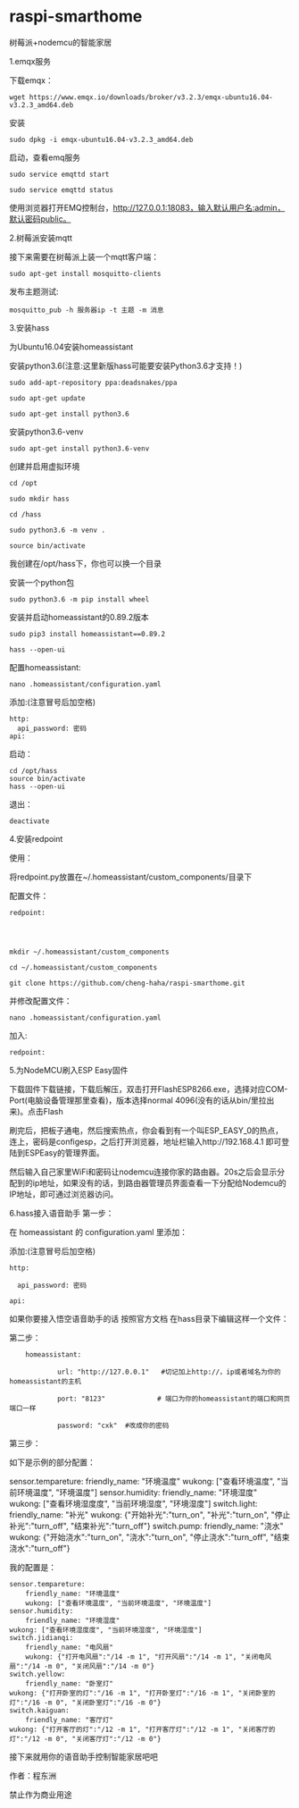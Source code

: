 # raspi-smarthome

 树莓派+nodemcu的智能家居
 
 
1.emqx服务

下载emqx：


	wget https://www.emqx.io/downloads/broker/v3.2.3/emqx-ubuntu16.04-v3.2.3_amd64.deb

安装

	sudo dpkg -i emqx-ubuntu16.04-v3.2.3_amd64.deb

启动，查看emq服务

	sudo service emqttd start

	sudo service emqttd status

使用浏览器打开EMQ控制台，http://127.0.0.1:18083，输入默认用户名:admin，默认密码public。

2.树莓派安装mqtt

接下来需要在树莓派上装一个mqtt客户端：

	sudo apt-get install mosquitto-clients

发布主题测试:

	mosquitto_pub -h 服务器ip -t 主题 -m 消息

3.安装hass

为Ubuntu16.04安装homeassistant


安装python3.6(注意:这里新版hass可能要安装Python3.6才支持！)

	sudo add-apt-repository ppa:deadsnakes/ppa

	sudo apt-get update

	sudo apt-get install python3.6

安装python3.6-venv

	sudo apt-get install python3.6-venv

创建并启用虚拟环境

	cd /opt

	sudo mkdir hass

	cd /hass

	sudo python3.6 -m venv .

	source bin/activate

我创建在/opt/hass下，你也可以换一个目录

安装一个python包

	sudo python3.6 -m pip install wheel

安装并启动homeassistant的0.89.2版本

	sudo pip3 install homeassistant==0.89.2

	hass --open-ui

配置homeassistant:

	nano .homeassistant/configuration.yaml

添加:(注意冒号后加空格)
	
	http:
	  api_password: 密码
  	api:

启动：

	cd /opt/hass
	source bin/activate
	hass --open-ui

退出：
	
	deactivate

4.安装redpoint

使用：


将redpoint.py放置在~/.homeassistant/custom_components/目录下

配置文件：

	redpoint:




	mkdir ~/.homeassistant/custom_components

	cd ~/.homeassistant/custom_components

	git clone https://github.com/cheng-haha/raspi-smarthome.git


并修改配置文件：
	
	nano .homeassistant/configuration.yaml

加入:

	redpoint:

5.为NodeMCU刷入ESP Easy固件

下载固件下载链接，下载后解压，双击打开FlashESP8266.exe，选择对应COM-Port(电脑设备管理那里查看)，版本选择normal 4096(没有的话从bin/里拉出来)。点击Flash

刷完后，把板子通电，然后搜索热点，你会看到有一个叫ESP_EASY_0的热点，连上，密码是configesp，之后打开浏览器，地址栏输入http://192.168.4.1 即可登陆到ESPEasy的管理界面。

然后输入自己家里WiFi和密码让nodemcu连接你家的路由器。20s之后会显示分配到的ip地址，如果没有的话，到路由器管理员界面查看一下分配给Nodemcu的IP地址，即可通过浏览器访问。

6.hass接入语音助手
 第一步：

在 homeassistant 的 configuration.yaml 里添加：

添加:(注意冒号后加空格)

	http:

	  api_password: 密码

	api:


如果你要接入悟空语音助手的话 按照官方文档 在hass目录下编辑这样一个文件：

第二步：

        homeassistant:

                url: "http://127.0.0.1"   #切记加上http://，ip或者域名为你的homeassistant的主机
    
                port: "8123"             # 端口为你的homeassistant的端口和网页端口一样
    
                password: "cxk"  #改成你的密码

第三步：

如下是示例的部分配置：

sensor.tempareture:
  friendly_name: "环境温度"
  wukong: ["查看环境温度", "当前环境温度", "环境温度"]
sensor.humidity:
  friendly_name: "环境湿度"
  wukong: ["查看环境湿度度", "当前环境湿度", "环境湿度"]
switch.light:
  friendly_name: "补光"
  wukong: {"开始补光":"turn_on", "补光":"turn_on", "停止补光":"turn_off", "结束补光":"turn_off"}
switch.pump:
  friendly_name: "浇水"
  wukong: {"开始浇水":"turn_on", "浇水":"turn_on", "停止浇水":"turn_off", "结束浇水":"turn_off"}  

我的配置是：

    sensor.tempareture:
        friendly_name: "环境温度"
        wukong: ["查看环境温度", "当前环境温度", "环境温度"]
    sensor.humidity:
        friendly_name: "环境湿度"
 	wukong: ["查看环境湿度度", "当前环境湿度", "环境湿度"]
    switch.jidianqi:
        friendly_name: "电风扇"
        wukong: {"打开电风扇":"/14 -m 1", "打开风扇":"/14 -m 1", "关闭电风扇":"/14 -m 0", "关闭风扇":"/14 -m 0"}
    switch.yellow:
        friendly_name: "卧室灯"
	wukong: {"打开卧室的灯":"/16 -m 1", "打开卧室灯":"/16 -m 1", "关闭卧室的灯":"/16 -m 0", "关闭卧室灯":"/16 -m 0"}
    switch.kaiguan:
        friendly_name: "客厅灯"
	wukong: {"打开客厅的灯":"/12 -m 1", "打开客厅灯":"/12 -m 1", "关闭客厅的灯":"/12 -m 0", "关闭客厅灯":"/12 -m 0"}


接下来就用你的语音助手控制智能家居吧吧



作者：程东洲  

禁止作为商业用途
